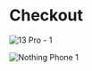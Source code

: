 # Checkout

![13 Pro - 1](https://user-images.githubusercontent.com/64448202/212397155-aab8ca53-1bf5-4580-9ab0-de080c0cedb9.png)

![Nothing Phone 1](https://user-images.githubusercontent.com/64448202/212397167-3233dbe1-fd43-4510-b49b-87720aeb10f8.png)
